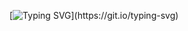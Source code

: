 [![Typing SVG](https://readme-typing-svg.demolab.com?font=Fira+Code&weight=500&pause=1000&color=F71EDA&background=49E91000&random=false&width=435&height=75&lines=I+am+Joram+Musau.;A+Computer+science+student.;Am+a+frontend+software+developer.;Interested+in+web+development.+;Also+interested+in+AI%2FML.)](https://git.io/typing-svg)